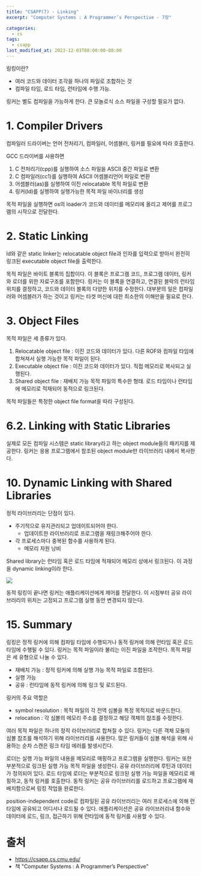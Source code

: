 ```yaml
---
title: "CSAPP(7) - Linking"
excerpt: "Computer Systems : A Programmer’s Perspective - 7장"

categories:
  - cs
tags:
  - csapp
last_modified_at: 2023-12-03T08:00:00-08:00
---
```


링킹이란?
- 여러 코드와 데이터 조각을 하나의 파일로 조합하는 것
- 컴파일 타임, 로드 타임, 런타임에 수행 가능.

링커는 별도 컴파일을 가능하게 한다. 큰 모놀로식 소스 파일을 구성할 필요가 없다. 

# 1. Compiler Drivers
컴파일러 드라이버는 언어 전처리기, 컴파일러, 어셈블러, 링커를 필요에 따라 호출한다.

GCC 드라이버를 사용하면 
1. C 전처리기(cpp)를 실행하여 소스 파일을 ASCII 중간 파일로 변환
2. C 컴파일러(cc1)를 실행하여 ASCII 어셈블리언어 파일로 변환
3. 어셈블러(as)를 실행하여 이진 relocatable 목적 파일로 변환
4. 링커(ld)를 실행하여 실행가능한 목적 파일 바이너리를 생성

목적 파일을 실행하면 os의 loader가 코드와 데이터를 메모리에 올리고 제어를 프로그램의 시작으로 전달한다.

# 2. Static Linking
ld와 같은 static linker는 relocatable object file과 인자를 입력으로 받아서 완전히 링크된 executable object file을 출력한다.

목적 파일은 바이트 블록의 집합이다. 이 블록은 프로그램 코드, 프로그램 데이터, 링커와 로더를 위한 자료구조를 포함한다. 링커는 이 블록을 연결하고, 연결된 블락의 런타임 위치를 결정하고, 코드와 데이터 블록의 다양한 위치를 수정한다. 대부분의 일은 컴파일러와 어셈블러가 하는 것이고 링커는 타겟 머신에 대한 최소한의 이해만을 필요로 한다.

# 3. Object Files
목적 파일은 세 종류가 있다.
1. Relocatable object file : 이진 코드와 데이터가 있다. 다른 ROF와 컴파일 타임에 합쳐져서 실행 가능한 목적 파일이 된다.
2. Executable object file : 이진 코드와 데이터가 있다. 직접 메모리로 복사되고 실행된다.
3. Shared object file : 재배치 가능 목적 파일의 특수한 형태. 로드 타임이나 런타임에 메모리로 적재되어 동적으로 링크된다. 

목적 파일들은 특정한 object file format을 따라 구성된다.

# 6.2. Linking with Static Libraries
실제로 모든 컴파일 시스템은 static library라고 하는 object module들의 패키지를 제공한다. 링커는 응용 프로그램에서 참조된 object module만 라이브러리 내에서 복사한다.

# 10. Dynamic Linking with Shared Libraries
정적 라이브러리는 단점이 있다.
- 주기적으로 유지관리되고 업데이트되어야 한다.
  - 업데이트한 라이브러리로 프로그램을 재링크해주어야 한다.
- 각 프로세스마다 중복된 함수를 사용하게 된다.
  - 메모리 자원 낭비

Shared library는 런타임 혹은 로드 타임에 적재되어 메모리 상에서 링크된다. 이 과정을 dynamic linking이라 한다. 

![](https://cdn.jsdelivr.net/gh/koktlzz/ImgBed@master/20220328223854.png)

동적 링킹이 끝나면 링커는 애플리케이션에게 제어를 전달한다. 이 시점부터 공유 라이브러리의 위치는 고정되고 프로그램 실행 동안 변경되지 않는다.

# 15. Summary
링킹은 정적 링커에 의해 컴파일 타임에 수행되거나 동적 링커에 의해 런타임 혹은 로드 타임에 수행될 수 있다.
링커는 목적 파일이라 불리는 이진 파일을 조작한다. 목적 파일은 세 유형으로 나눌 수 있다. 
- 재배치 가능 : 정적 링커에 의해 실행 가능 목적 파일로 조합된다.
- 실행 가능
- 공유 : 런타임에 동적 링커에 의해 링크 및 로드된다. 

링커의 주요 역할은  
- symbol resolution : 목적 파일의 각 전역 심볼을 특정 목적지로 바운드한다.
- relocation : 각 심볼의 메모리 주소를 결정하고 해당 객체의 참조를 수정한다.

여러 목적 파일은 하나의 정적 라이브러리로 합쳐질 수 있다. 링커는 다른 객체 모듈의 심볼 참조를 해석하기 위해 라이브러리를 사용한다. 많은 링커들이 심볼 해석을 위해 사용하는 순차 스캔은 링크 타임 에러를 발생시킨다.

로더는 실행 가능 파일의 내용을 메모리로 매핑하고 프로그램을 실행한다. 링커는 또한 부분적으로 링크된 실행 가능 목적 파일을 생성한다. 공유 라이브러리에 루틴과 데이터가 정의되어 있다. 로드 타임에 로더는 부분적으로 링크된 실행 가능 파일을 메모리로 매핑하고, 동적 링커를 호출한다. 동적 링커는 공유 라이브러리를 로드하고 프로그램에 재배치함으로써 링킹 작업을 완료한다.

position-independent code로 컴파일된 공유 라이브러리는 여러 프로세스에 의해 런타임에 공유되고 어디서나 로드될 수 있다. 애플리케이션은 공유 라이브러리내 함수와 데이터에 로드, 링크, 접근하기 위해 런타임에 동적 링커를 사용할 수 있다.

# 출처
- https://csapp.cs.cmu.edu/   
- 책 "Computer Systems : A Programmer’s Perspective"